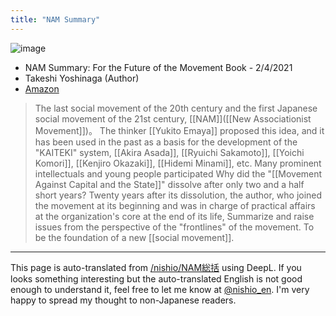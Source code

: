 ```yaml
---
title: "NAM Summary"
---
```


![image](https://gyazo.com/1679463298ab53b71c6a678d027c927f/thumb/1000)
- NAM Summary: For the Future of the Movement Book - 2/4/2021
- Takeshi Yoshinaga (Author)
- [Amazon](https://amzn.to/3vUlhEc)

>  The last social movement of the 20th century and the first Japanese social movement of the 21st century,
>  [[NAM]]([[New Associationist Movement]])。
>  The thinker [[Yukito Emaya]] proposed this idea, and it has been used in the past as a basis for the development of the "KAITEKI" system,
>  [[Akira Asada]], [[Ryuichi Sakamoto]], [[Yoichi Komori]], [[Kenjiro Okazaki]], [[Hidemi Minami]], etc.
>  Many prominent intellectuals and young people participated
>  Why did the "[[Movement Against Capital and the State]]" dissolve after only two and a half short years?
>  Twenty years after its dissolution, the author, who joined the movement at its beginning and was in charge of practical affairs at the organization's core at the end of its life,
>  Summarize and raise issues from the perspective of the "frontlines" of the movement.
>  To be the foundation of a new [[social movement]].

---
This page is auto-translated from [/nishio/NAM総括](https://scrapbox.io/nishio/NAM総括) using DeepL. If you looks something interesting but the auto-translated English is not good enough to understand it, feel free to let me know at [@nishio_en](https://twitter.com/nishio_en). I'm very happy to spread my thought to non-Japanese readers.